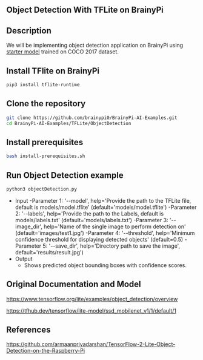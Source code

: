 ## Object Detection With TFLite on BrainyPi 
## Description
We will be implementing object detection application on BrainyPi using [starter model](https://www.tensorflow.org/lite/examples/object_detection/overview) trained on COCO 2017 dataset.

## Install TFlite on BrainyPi
```sh
pip3 install tflite-runtime
```

## Clone the repository
  ```sh
  git clone https://github.com/brainypi0/BrainyPi-AI-Examples.git
  cd BrainyPi-AI-Examples/TFLite/ObjectDetection
  ```
## Install prerequisites
```sh
bash install-prerequisites.sh
```

## Run Object Detection example
```sh
python3 objectDetection.py 
```

- Input
  -Parameter 1: '--model', help='Provide the path to the TFLite file, default is models/model.tflite'
                    (default='models/model.tflite')
-Parameter 2: '--labels', help='Provide the path to the Labels, default is models/labels.txt'
                    (default='models/labels.txt')
-Parameter 3: '--image_dir', help='Name of the single image to perform detection on'
                    (default='images/test1.jpg')
-Parameter 4: '--threshold', help='Minimum confidence threshold for displaying detected objects'
                    (default=0.5)
-Parameter 5: '--save_dir', help='Directory path to save the image',
                    default='results/result.jpg')
- Output
  - Shows predicted object bounding boxes with confidence scores.
  
## Original Documentation and Model
https://www.tensorflow.org/lite/examples/object_detection/overview

https://tfhub.dev/tensorflow/lite-model/ssd_mobilenet_v1/1/default/1

## References
https://github.com/armaanpriyadarshan/TensorFlow-2-Lite-Object-Detection-on-the-Raspberry-Pi

